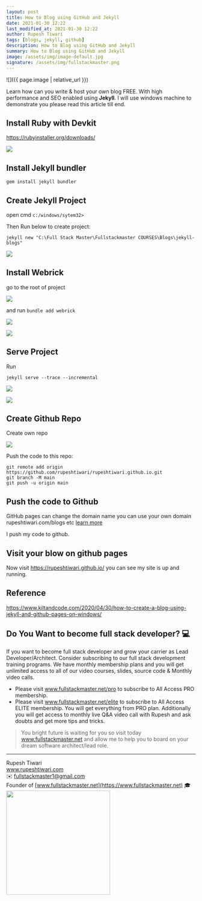 ```yaml
---
layout: post
title: How to Blog using GitHub and Jekyll
date: 2021-01-30 12:22
last_modified_at: 2021-01-30 12:22
author: Rupesh Tiwari
tags: [blogs, jekyll, github]
description: How to Blog using GitHub and Jekyll
summary: How to Blog using GitHub and Jekyll
image: /assets/img/image-default.jpg
signature: /assets/img/fullstackmaster.png
---
```


![]({{ page.image | relative_url }})

Learn how can you write & host your own blog FREE. With high performance and SEO enabled using **Jekyll**. I will use windows machine to demonstrate you please read this article till end.

## Install Ruby with Devkit

https://rubyinstaller.org/downloads/

![](https://i.imgur.com/ldk9724.png)

## Install Jekyll bundler

`gem install jekyll bundler`

## Create Jekyll Project

open cmd `c:/windows/sytem32>`

Then Run below to create project:

`jekyll new "C:\Full Stack Master\Fullstackmaster COURSES\Blogs\jekyll-blogs"`

![](https://i.imgur.com/EJW62B1.png)

## Install Webrick

go to the root of project

![](https://i.imgur.com/P6DonCd.png)

and run `bundle add webrick`

![](https://i.imgur.com/MYOmUVx.png)

![](https://i.imgur.com/tZsN6vu.png)

## Serve Project

Run

`jekyll serve --trace --incremental`

![](https://i.imgur.com/EoWhKK5.png)

![](https://i.imgur.com/UVBr3YH.png)

## Create Github Repo

Create own repo

![](https://i.imgur.com/usS9Z85.png)

Push the code to this repo:

```shell=
git remote add origin https://github.com/rupeshtiwari/rupeshtiwari.github.io.git
git branch -M main
git push -u origin main
```

## Push the code to Github

GitHub pages can change the domain name you can use your own domain rupeshtiwari.com/blogs etc [learn more](https://docs.github.com/en/github/working-with-github-pages/configuring-a-custom-domain-for-your-github-pages-site)

I push my code to github.

## Visit your blow on github pages

Now visit https://rupeshtiwari.github.io/ you can see my site is up and running.

## Reference

https://www.kiltandcode.com/2020/04/30/how-to-create-a-blog-using-jekyll-and-github-pages-on-windows/

## Do You Want to become full stack developer? 💻

If you want to become full stack developer and grow your carrier as Lead Developer/Architect. Consider subscribing to our full stack development training programs. We have monthly membership plans and you will get unlimited access to all of our video courses, slides, source code & Monthly video calls.

- Please visit www.fullstackmaster.net/pro to subscribe to All Access PRO membership.
- Please visit www.fullstackmaster.net/elite to subscribe to All Access ELITE membership. You will get everything from PRO plan. Additionally you will get access to monthly live Q&A video call with Rupesh and ask doubts and get more tips and tricks.

> You bright future is waiting for you so visit today www.fullstackmaster.net and allow me to help you to board on your dream software architect/lead role.

---

Rupesh Tiwari\
www.rupeshtiwari.com \
✉️ <fullstackmaster1@gmail.com> \
Founder of [www.fullstackmaster.net](https://www.fullstackmaster.net) 🎓 \
<img src="{{page.signature}}" width="276">
